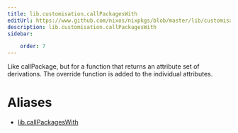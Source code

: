 ```yaml
---
title: lib.customisation.callPackagesWith
editUrl: https://www.github.com/nixos/nixpkgs/blob/master/lib/customisation.nix#L184C22
description: lib.customisation.callPackagesWith
sidebar:

    order: 7
---
```


Like callPackage, but for a function that returns an attribute
set of derivations. The override function is added to the
individual attributes.


# Aliases

- [lib.callPackagesWith](./reference/lib/lib-callPackagesWith)


